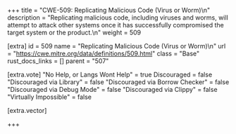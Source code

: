 +++
title = "CWE-509: Replicating Malicious Code (Virus or Worm)\n"
description = "Replicating malicious code, including viruses and worms, will attempt to attack other systems once it has successfully compromised the target system or the product.\n"
weight = 509

[extra]
id = 509
name = "Replicating Malicious Code (Virus or Worm)\n"
url = "https://cwe.mitre.org/data/definitions/509.html"
class = "Base"
rust_docs_links = []
parent = "507"

[extra.vote]
"No Help, or Langs Wont Help" = true
Discouraged = false
"Discouraged via Library" = false
"Discouraged via Borrow Checker" = false
"Discouraged via Debug Mode" = false
"Discouraged via Clippy" = false
"Virtually Impossible" = false

[extra.vector]

+++